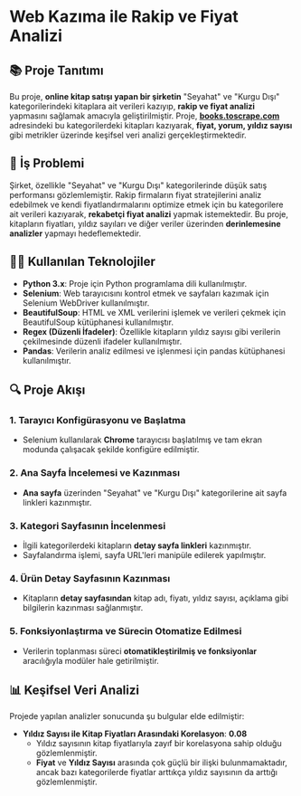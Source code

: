# Web Kazıma ile Rakip ve Fiyat Analizi

## 📚 Proje Tanıtımı

Bu proje, **online kitap satışı yapan bir şirketin** "Seyahat" ve "Kurgu Dışı" kategorilerindeki kitaplara ait verileri kazıyıp, **rakip ve fiyat analizi** yapmasını sağlamak amacıyla geliştirilmiştir. Proje, **[books.toscrape.com](https://books.toscrape.com/)** adresindeki bu kategorilerdeki kitapları kazıyarak, **fiyat, yorum, yıldız sayısı** gibi metrikler üzerinde keşifsel veri analizi gerçekleştirmektedir.

## 🎯 İş Problemi

Şirket, özellikle "Seyahat" ve "Kurgu Dışı" kategorilerinde düşük satış performansı gözlemlemiştir. Rakip firmaların fiyat stratejilerini analiz edebilmek ve kendi fiyatlandırmalarını optimize etmek için bu kategorilere ait verileri kazıyarak, **rekabetçi fiyat analizi** yapmak istemektedir. Bu proje, kitapların fiyatları, yıldız sayıları ve diğer veriler üzerinden **derinlemesine analizler** yapmayı hedeflemektedir.

## 🧑‍💻 Kullanılan Teknolojiler

- **Python 3.x**: Proje için Python programlama dili kullanılmıştır.
- **Selenium**: Web tarayıcısını kontrol etmek ve sayfaları kazımak için Selenium WebDriver kullanılmıştır.
- **BeautifulSoup**: HTML ve XML verilerini işlemek ve verileri çekmek için BeautifulSoup kütüphanesi kullanılmıştır.
- **Regex (Düzenli İfadeler)**: Özellikle kitapların yıldız sayısı gibi verilerin çekilmesinde düzenli ifadeler kullanılmıştır.
- **Pandas**: Verilerin analiz edilmesi ve işlenmesi için pandas kütüphanesi kullanılmıştır.

## 🔍 Proje Akışı

### 1. **Tarayıcı Konfigürasyonu ve Başlatma**
- Selenium kullanılarak **Chrome** tarayıcısı başlatılmış ve tam ekran modunda çalışacak şekilde konfigüre edilmiştir.

### 2. **Ana Sayfa İncelemesi ve Kazınması**
- **Ana sayfa** üzerinden "Seyahat" ve "Kurgu Dışı" kategorilerine ait sayfa linkleri kazınmıştır.

### 3. **Kategori Sayfasının İncelenmesi**
- İlgili kategorilerdeki kitapların **detay sayfa linkleri** kazınmıştır. 
- Sayfalandırma işlemi, sayfa URL'leri manipüle edilerek yapılmıştır.

### 4. **Ürün Detay Sayfasının Kazınması**
- Kitapların **detay sayfasından** kitap adı, fiyatı, yıldız sayısı, açıklama gibi bilgilerin kazınması sağlanmıştır.

### 5. **Fonksiyonlaştırma ve Sürecin Otomatize Edilmesi**
- Verilerin toplanması süreci **otomatikleştirilmiş ve fonksiyonlar** aracılığıyla modüler hale getirilmiştir.

## 📊 Keşifsel Veri Analizi

Projede yapılan analizler sonucunda şu bulgular elde edilmiştir:

- **Yıldız Sayısı ile Kitap Fiyatları Arasındaki Korelasyon**: **0.08**
  - Yıldız sayısının kitap fiyatlarıyla zayıf bir korelasyona sahip olduğu gözlemlenmiştir.
  - **Fiyat** ve **Yıldız Sayısı** arasında çok güçlü bir ilişki bulunmamaktadır, ancak bazı kategorilerde fiyatlar arttıkça yıldız sayısının da arttığı gözlemlenmiştir.


